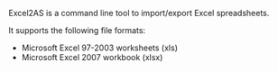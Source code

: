 Excel2AS is a command line tool to import/export Excel spreadsheets.

It supports the following file formats:

* Microsoft Excel 97-2003 worksheets (xls)
* Microsoft Excel 2007 workbook (xlsx)